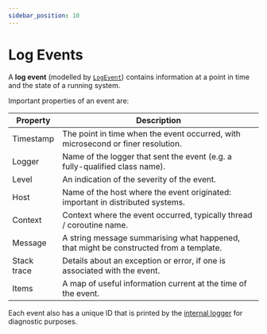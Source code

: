```yaml
---
sidebar_position: 10
---
```


# Log Events

A **log event** (modelled by
[`LogEvent`](https://github.com/klogging/klogging/blob/main/klogging/src/commonMain/kotlin/io/klogging/events/LogEvent.kt))
contains information at a point in time and the state of a running system.

Important properties of an event are:

| Property    | Description                                                                            |
|-------------|----------------------------------------------------------------------------------------|
| Timestamp   | The point in time when the event occurred, with microsecond or finer resolution.       |
| Logger      | Name of the logger that sent the event (e.g. a fully-qualified class name).            |
| Level       | An indication of the severity of the event.                                            |
| Host        | Name of the host where the event originated: important in distributed systems.         |
| Context     | Context where the event occurred, typically thread / coroutine name.                   |
| Message     | A string message summarising what happened, that might be constructed from a template. |
| Stack trace | Details about an exception or error, if one is associated with the event.              |
| Items       | A map of useful information current at the time of the event.                          |

Each event also has a unique ID that is printed by
the [internal logger](../internals/internal-logger.md)
for diagnostic purposes.

